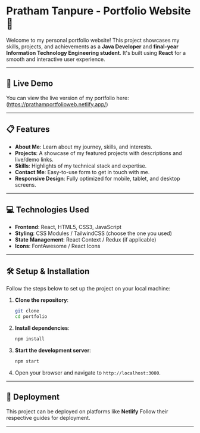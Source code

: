 # Pratham Tanpure - Portfolio Website 🌟

Welcome to my personal portfolio website! This project showcases my skills, projects, and achievements as a **Java Developer** and **final-year Information Technology Engineering student**. It's built using **React** for a smooth and interactive user experience.

---

## 🔗 Live Demo

You can view the live version of my portfolio here:(https://prathamportfolioweb.netlify.app/)

---

## 📋 Features

- **About Me**: Learn about my journey, skills, and interests.
- **Projects**: A showcase of my featured projects with descriptions and live/demo links.
- **Skills**: Highlights of my technical stack and expertise.
- **Contact Me**: Easy-to-use form to get in touch with me.
- **Responsive Design**: Fully optimized for mobile, tablet, and desktop screens.

---

## 💻 Technologies Used

- **Frontend**: React, HTML5, CSS3, JavaScript
- **Styling**: CSS Modules / TailwindCSS (choose the one you used)
- **State Management**: React Context / Redux (if applicable)
- **Icons**: FontAwesome / React Icons

---

## 🛠️ Setup & Installation

Follow the steps below to set up the project on your local machine:

1. **Clone the repository**:

   ```bash
   git clone
   cd portfolio
   ```

2. **Install dependencies**:

   ```bash
   npm install
   ```

3. **Start the development server**:

   ```bash
   npm start
   ```

4. Open your browser and navigate to `http://localhost:3000`.

---

## 🚀 Deployment

This project can be deployed on platforms like **Netlify** Follow their respective guides for deployment.

---
